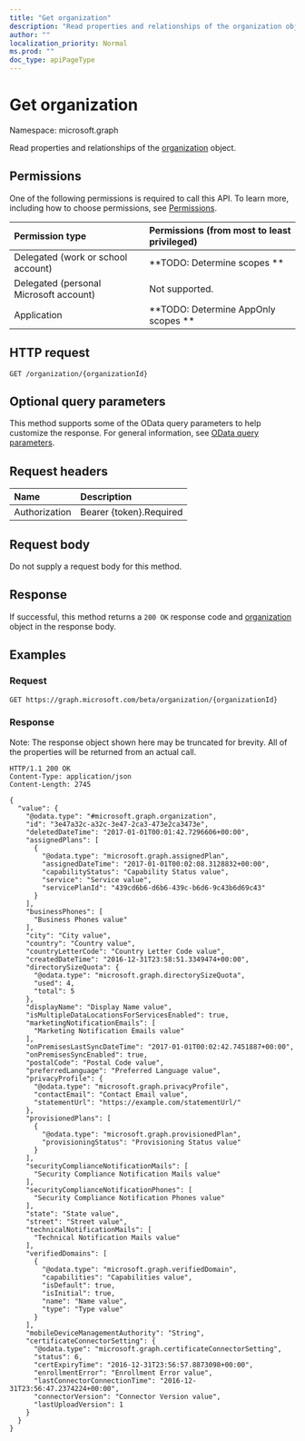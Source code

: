 ```yaml
---
title: "Get organization"
description: "Read properties and relationships of the organization object."
author: ""
localization_priority: Normal
ms.prod: ""
doc_type: apiPageType
---
```


# Get organization

Namespace: microsoft.graph

Read properties and relationships of the [organization](../resources/organization.md) object.

## Permissions
One of the following permissions is required to call this API. To learn more, including how to choose permissions, see [Permissions](/concepts/permissions-reference.md).

|Permission type|Permissions (from most to least privileged)|
|:---|:---|
|Delegated (work or school account)|**TODO: Determine scopes **|
|Delegated (personal Microsoft account)|Not supported.|
|Application|**TODO: Determine AppOnly scopes **|

## HTTP request
<!-- {
  "blockType": "ignored"
}
-->
``` http
GET /organization/{organizationId}
```

## Optional query parameters
This method supports some of the OData query parameters to help customize the response. For general information, see [OData query parameters](/graph/query-parameters).

## Request headers
|Name|Description|
|:---|:---|
|Authorization|Bearer {token}.Required|

## Request body
Do not supply a request body for this method.

## Response
If successful, this method returns a `200 OK` response code and [organization](../resources/organization.md) object in the response body.

## Examples

### Request
<!-- {
  "blockType": "request",
  "name": "get_organization"
}
-->
``` http
GET https://graph.microsoft.com/beta/organization/{organizationId}
```

### Response
Note: The response object shown here may be truncated for brevity. All of the properties will be returned from an actual call.
<!-- {
  "blockType": "response",
  "truncated": true,
  "@odata.type": "microsoft.graph.organization"
}
-->
``` http
HTTP/1.1 200 OK
Content-Type: application/json
Content-Length: 2745

{
  "value": {
    "@odata.type": "#microsoft.graph.organization",
    "id": "3e47a32c-a32c-3e47-2ca3-473e2ca3473e",
    "deletedDateTime": "2017-01-01T00:01:42.7296606+00:00",
    "assignedPlans": [
      {
        "@odata.type": "microsoft.graph.assignedPlan",
        "assignedDateTime": "2017-01-01T00:02:08.3128832+00:00",
        "capabilityStatus": "Capability Status value",
        "service": "Service value",
        "servicePlanId": "439cd6b6-d6b6-439c-b6d6-9c43b6d69c43"
      }
    ],
    "businessPhones": [
      "Business Phones value"
    ],
    "city": "City value",
    "country": "Country value",
    "countryLetterCode": "Country Letter Code value",
    "createdDateTime": "2016-12-31T23:58:51.3349474+00:00",
    "directorySizeQuota": {
      "@odata.type": "microsoft.graph.directorySizeQuota",
      "used": 4,
      "total": 5
    },
    "displayName": "Display Name value",
    "isMultipleDataLocationsForServicesEnabled": true,
    "marketingNotificationEmails": [
      "Marketing Notification Emails value"
    ],
    "onPremisesLastSyncDateTime": "2017-01-01T00:02:42.7451887+00:00",
    "onPremisesSyncEnabled": true,
    "postalCode": "Postal Code value",
    "preferredLanguage": "Preferred Language value",
    "privacyProfile": {
      "@odata.type": "microsoft.graph.privacyProfile",
      "contactEmail": "Contact Email value",
      "statementUrl": "https://example.com/statementUrl/"
    },
    "provisionedPlans": [
      {
        "@odata.type": "microsoft.graph.provisionedPlan",
        "provisioningStatus": "Provisioning Status value"
      }
    ],
    "securityComplianceNotificationMails": [
      "Security Compliance Notification Mails value"
    ],
    "securityComplianceNotificationPhones": [
      "Security Compliance Notification Phones value"
    ],
    "state": "State value",
    "street": "Street value",
    "technicalNotificationMails": [
      "Technical Notification Mails value"
    ],
    "verifiedDomains": [
      {
        "@odata.type": "microsoft.graph.verifiedDomain",
        "capabilities": "Capabilities value",
        "isDefault": true,
        "isInitial": true,
        "name": "Name value",
        "type": "Type value"
      }
    ],
    "mobileDeviceManagementAuthority": "String",
    "certificateConnectorSetting": {
      "@odata.type": "microsoft.graph.certificateConnectorSetting",
      "status": 6,
      "certExpiryTime": "2016-12-31T23:56:57.8873098+00:00",
      "enrollmentError": "Enrollment Error value",
      "lastConnectorConnectionTime": "2016-12-31T23:56:47.2374224+00:00",
      "connectorVersion": "Connector Version value",
      "lastUploadVersion": 1
    }
  }
}
```

